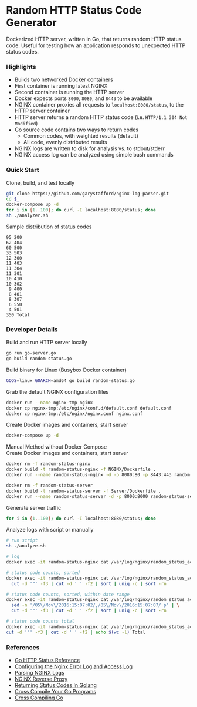 # Random HTTP Status Code Generator

Dockerized HTTP server, written in Go, that returns random HTTP status code. Useful for testing how an application responds to unexpected HTTP status codes.

### Highlights
- Builds two networked Docker containers
- First container is running latest NGINX
- Second container is running the HTTP server
- Docker expects ports `8000`, `8080`, and `8443` to be available
- NGINX container proxies all requests to `localhost:8080/status`, to the HTTP server container
- HTTP server returns a random HTTP status code (i.e. `HTTP/1.1 304 Not Modified`)
- Go source code contains two ways to return codes
  - Common codes, with weighted results (default)
  - All code, evenly distributed results
- NGINX logs are written to disk for analysis vs. to stdout/stderr
- NGINX access log can be analyzed using simple bash commands

### Quick Start
Clone, build, and test locally
```bash
git clone https://github.com/garystafford/nginx-log-parser.git
cd $_
docker-compose up -d
for i in {1..100}; do curl -I localhost:8080/status; done
sh ./analyzer.sh
```
Sample distribution of status codes
```text
95 200
62 404
60 500
33 503
12 300
11 403
11 304
11 301
10 410
10 302
 9 400
 8 401
 8 307
 6 550
 4 501
350 Total
```

### Developer Details
Build and run HTTP server locally
```bash
go run go-server.go
go build random-status.go
```

Build binary for Linux (Busybox Docker container)
```bash
GOOS=linux GOARCH=amd64 go build random-status.go
```

Grab the default NGINX configuration files
```bash
docker run --name nginx-tmp nginx
docker cp nginx-tmp:/etc/nginx/conf.d/default.conf default.conf
docker cp nginx-tmp:/etc/nginx/nginx.conf nginx.conf
```

Create Docker images and containers, start server
```bash
docker-compose up -d
```

Manual Method without Docker Compose  
Create Docker images and containers, start server
```bash
docker rm -f random-status-nginx
docker build -t random-status-nginx -f NGINX/Dockerfile .
docker run --name random-status-nginx -d -p 8080:80 -p 8443:443 random-status-nginx

docker rm -f random-status-server
docker build -t random-status-server -f Server/Dockerfile .
docker run --name random-status-server -d -p 8000:8000 random-status-server
```

Generate server traffic
```bash
for i in {1..100}; do curl -I localhost:8080/status; done
```

Analyze logs with script or manually
```bash
# run script
sh ./analyze.sh

# log
docker exec -it random-status-nginx cat /var/log/nginx/random_status_access.log

# status code counts, sorted
docker exec -it random-status-nginx cat /var/log/nginx/random_status_access.log | \
  cut -d '"' -f3 | cut -d ' ' -f2 | sort | uniq -c | sort -rn

# status code counts, sorted, within date range
docker exec -it random-status-nginx cat /var/log/nginx/random_status_access.log | \
  sed -n '/05\/Nov\/2016:15:07:02/,/05\/Nov\/2016:15:07:07/ p' | \
  cut -d '"' -f3 | cut -d ' ' -f2 | sort | uniq -c | sort -rn

# status code counts total
docker exec -it random-status-nginx cat /var/log/nginx/random_status_access.log | \
cut -d '"' -f3 | cut -d ' ' -f2 | echo $(wc -l) Total
```

### References
- [Go HTTP Status Reference](https://golang.org/src/net/http/status.go)
- [Configuring the Nginx Error Log and Access Log](https://www.keycdn.com/support/nginx-error-log/)
- [Parsing NGINX Logs](https://easyengine.io/tutorials/nginx/log-parsing/)
- [NGINX Reverse Proxy](http://www.ubuntugeek.com/using-nginx-as-a-reverse-proxy-to-get-the-most-out-of-your-vps.html)
- [Returning Status Codes In Golang](http://learntogoogleit.com/post/63098708081/returning-status-codes-in-golang)
- [Cross Compile Your Go Programs](https://www.goinggo.net/2013/10/cross-compile-your-go-programs.html)
- [Cross Compiling Go](http://golangcookbook.com/chapters/running/cross-compiling/)
